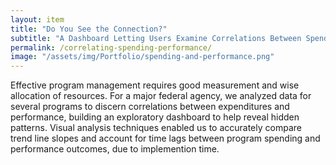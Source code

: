 ```yaml
---
layout: item
title: "Do You See the Connection?" 
subtitle: "A Dashboard Letting Users Examine Correlations Between Spending and Performance"
permalink: /correlating-spending-performance/
image: "/assets/img/Portfolio/spending-and-performance.png"
---
```

Effective program management requires good measurement and wise allocation of resources.  For a major federal agency, we analyzed data for several programs to discern correlations between expenditures and performance, building an exploratory dashboard to help reveal hidden patterns. Visual analysis techniques enabled us to accurately compare trend line slopes and account for time lags between program spending and performance outcomes, due to implemention time. 
